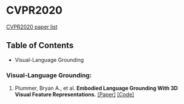 # CVPR2020
[CVPR2020 paper list](http://cvpr2020.thecvf.com/program/main-conference)

## Table of Contents
- Visual-Language Grounding

### Visual-Language Grounding:
1. Plummer, Bryan A., et al. **Embodied Language Grounding With 3D Visual Feature Representations.** [[Paper]](https://arxiv.org/pdf/1910.01210.pdf) [[Code]]()
